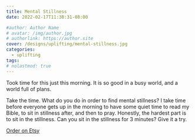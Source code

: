 ```yaml
---
title: Mental Stillness
date: 2022-02-17T11:38:31-08:00

#author: Author Name
# avatar: /img/author.jpg
# authorlink: https://author.site
cover: /designs/uplifting/mental-stillness.jpg
categories:
  - uplifting
tags:
# nolastmod: true
---
```


Took time for this just this morning. It is so good in a busy world, and a world full of plans.

Take the time. What do you do in order to find mental stillness? I take time before everyone gets up in the morning to have some quiet time to read my Bible, to sit in stillness after, and then to pray. Honestly, the hardest part is to sit in the stillness. Can you sit in the stillness for 3 minutes? Give it a try.

<!--more-->
[Order on Etsy](https://www.etsy.com/ca/listing/1012753718/mental-stillness-t-shirt)
